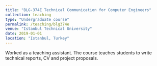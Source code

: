 ```yaml
---
title: "BLG-374E Technical Communication for Computer Engineers"
collection: teaching
type: "Undergraduate course"
permalink: /teaching/blg374e
venue: "Istanbul Technical University"
date: 2019-01-01
location: "Istanbul, Turkey"
---
```


Worked as a teaching assistant. The course teaches students to write technical reports, CV and project proposals.
